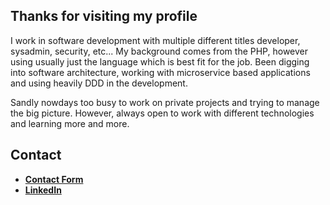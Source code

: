## Thanks for visiting my profile

I work in software development with multiple different titles developer, sysadmin, security, etc...
My background comes from the PHP, however using usually just the language which is best fit for the job.
Been digging into software architecture, working with microservice based applications and using heavily DDD in the development.

Sandly nowdays too busy to work on private projects and trying to manage the big picture.
However, always open to work with different technologies and learning more and more.

<!--

#### Some links related to my work

 - [Fiteco](https://fiteco.fi/?language=english)     —  Hosting- & Software-consulting company
 - [Personal Blog](https://xn--gran-8qa.fi)          —  Talking about what I do, sometimes

 
 ## Support
 
 You can support me via GitHub sponsors. 
 I will be using all income into OpenSource projects, 
 like maintenance fees, servers, etc. All support is very welcome!
 
 **[Github Sponsors](https://github.com/sponsors/NikoGrano/)**

 -->
 
## Contact

- **[Contact Form](https://xn--gran-8qa.fi/contact/)**
- **[LinkedIn](https://www.linkedin.com/in/niko-grano)**


